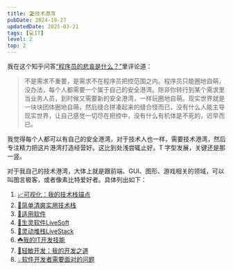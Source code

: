 ```yaml
---
title: 🏖️技术港湾
pubDate: 2024-10-27
updatedDate: 2025-03-21
tags: [💻IT]
level: 2
top: 2
---
```


我在这个知乎问答[“程序员的悲哀是什么？”](https://www.zhihu.com/question/399148081/answer/3449771459)里评论道：

> 不是需求不重要，是需求不在程序员把控范围之内。程序员只能圈地自萌，没办法，每个人都需要一个属于自己的安全港湾。除非你转行到某个需求里当业务人员，到时候又需要新的安全港湾，一样玩圈地自萌。现实世界就是一块块团体圈地自萌，然后缝合拼凑起来的缝合怪而已，没有什么人能主导现实世界，让自己感觉一切尽在把控中，没有什么有机体是不死的，迟早而已。

我觉得每个人都可以有自己的安全港湾，对于技术人也一样，需要技术港湾，然后专注精力把这片港湾打造经营好。这比到处浅尝辄止好。T 字型发展，关键还是那一竖。

对于我自己的技术港湾，大体上就是跟前端、GUI、图形、游戏相关的领域，可以叫图言极客，或者像素比特爱好者。具体列出如下：

1. [📈可视化：我的技术栈锚点](/lab/20250309-vis-as-tech-anchor)
2. [🥚简单清爽实用技术栈](/lab/20250322-simple-tech-stack)
3. [🩵适用软件](/lab/20240623-fit-software)
4. [🐼生灵软件LiveSoft](/lab/20250222-live-soft)
5. [🍔灵动堆栈LiveStack](/lab/20250127-live-stack)
6. [☘️我的IT开发技能](/lab/20250321-my-it-skills)
7. [🧚轻敏开发：我的开发之道](/lab/20250321-my-dev-tao)
8. [💡软件开发者需要面对的问题](/lab/20250321-dev-problems)
